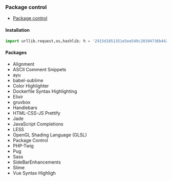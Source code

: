### Package control

* [Package control](https://packagecontrol.io/)

#### Installation

```py
import urllib.request,os,hashlib; h = '2915d1851351e5ee549c20394736b442' + '8bc59f460fa1548d1514676163dafc88'; pf = 'Package Control.sublime-package'; ipp = sublime.installed_packages_path(); urllib.request.install_opener( urllib.request.build_opener( urllib.request.ProxyHandler()) ); by = urllib.request.urlopen( 'http://packagecontrol.io/' + pf.replace(' ', '%20')).read(); dh = hashlib.sha256(by).hexdigest(); print('Error validating download (got %s instead of %s), please try manual install' % (dh, h)) if dh != h else open(os.path.join( ipp, pf), 'wb' ).write(by) 
```

#### Packages

* Alignment
* ASCII Comment Snippets
* ayu
* babel-sublime
* Color Highlighter
* Dockerfile Syntax Highlighting
* Elixir
* gruvbox
* Handlebars
* HTML-CSS-JS Prettify
* Jade
* JavaScript Completions
* LESS
* OpenGL Shading Language (GLSL)
* Package Control
* PHP-Twig
* Pug
* Sass
* SideBarEnhancements
* Slime
* Vue Syntax Highligh

